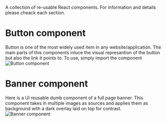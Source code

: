 A collection of re-usable React components. For information and details please cheack each section.

# Button component
Button is one of the most widely used item in any website/application. The main parts of this components inluce the visual represantion of the button
but also the link it points to. To use, simply import the component
![Button component](https://user-images.githubusercontent.com/56344856/125463023-50d73e3f-e753-4779-b176-de6918678c80.png)

# Banner component
Here is a UI reusable dumb component of a full page banner. This component takes in multiple images as sources and applies them as background with a dark
overlay laid on top for contrast.
![Banner component](https://user-images.githubusercontent.com/56344856/125462227-328f06f0-f2ca-4bb5-8258-176b6bdf3d66.png)




